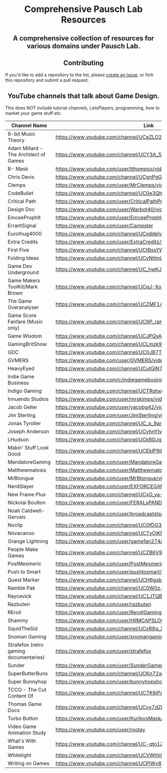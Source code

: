 <!DOCTYPE html>
<html>
<body>
<h1 align="center"> Comprehensive Pausch Lab Resources </h1> 
  
<h2 align="center"> A comprehensive collection of resources for various domains under Pausch Lab. </h2>  
<h2 align="center"> Contributing </h2>  

If you'd like to add a repository to the list, please [create an Issue](https://github.com/ReanSchwarzer1/ComprehensivePauschLabResources/issues), or fork this repository and submit a pull request.


<h2 align="center"> YouTube channels that talk about Game Design. </h2>  
This does NOT include tutorial channels, LetsPlayers, programming, how to market your game stuff etc. 

Channel Name | Link
------------ | -------------
8-bit Music Theory | https://www.youtube.com/channel/UCeZLO2VgbZHeDcongKzzfOw
Adam Millard - The Architect of Games | https://www.youtube.com/channel/UCY3A_5R_m3PXCn5XDhvBBsg
B- Mask | https://www.youtube.com/user/tthompso/videos
Chris Davis |  https://www.youtube.com/channel/UCgnPgGFT3fRVkXKL59iFDzQ
Clemps | https://www.youtube.com/user/MrClemps/videos
CodeBullet | https://www.youtube.com/channel/UC0e3QhIYukixgh5VVpKHH9Q/videos
Critical Path | https://www.youtube.com/user/CriticalPathProject/videos
Design Doc| https://www.youtube.com/user/Warbot40/videos
EmceeProphIt | https://www.youtube.com/user/EmceeProphIt/videos
ErrantSignal | https://www.youtube.com/user/Campster
Eurothug4000 | https://www.youtube.com/channel/UCxddeIv7GdHNcVPZI9JvGXQ
Extra Credits | https://www.youtube.com/user/ExtraCreditz/videos
First Five | https://www.youtube.com/channel/UCtBssYWSCRgz9O42Ok44lNg/videos
Folding Ideas | https://www.youtube.com/channel/UCyNtlmLB73-7gtlBz00XOQQ
Game Dev Underground  | https://www.youtube.com/channel/UC_hwKJdF3KRAy4QIaiCSMgQ/videos
Game Makers ToolKit/Mark Brown | https://www.youtube.com/channel/UCqJ-Xo29CKyLTjn6z2XwYAw
The Game Overanalyser |  https://www.youtube.com/channel/UCZMF14eNxvuReRTceX_mbqQ/videos
Game Score Fanfare (Music only) | https://www.youtube.com/channel/UC8P_raHQ4EoWTSH2GMESMQA/featured
Game Wisdom | https://www.youtube.com/channel/UCJPQyAGAbIcXZXfM01oOPOA
GamingBritShow | https://www.youtube.com/channel/UCLmzk98n_v2doN2Y20S-Zog
GDC | https://www.youtube.com/channel/UC0JB7TSe49lg56u6qH8y_MQ
GVMERS | https://www.youtube.com/user/GVMERS/videos
HeavyEyed | https://www.youtube.com/channel/UCutGiN7c5-CEFwm_ccixR3g
Indie Game Business | https://www.youtube.com/c/indiegamebusiness
Indigo Gaming | https://www.youtube.com/channel/UCTRohxutThBffdcP3H6O0Zg
Innuendo Studios | https://www.youtube.com/user/mrskimps/videos
Jacob Geller | https://www.youtube.com/user/yacobg42/videos
Jim Sterling | https://www.youtube.com/user/JimSterling/videos
Jonas Tyroller | https://www.youtube.com/channel/UC_p_9arduPuxM8DHTGIuSOg
Joseph Anderson | https://www.youtube.com/channel/UCyhnYIvIKK_--PiJXCMKxQQ
LHudson | https://www.youtube.com/channel/UCkBDJgKqpyRrxrzwSwFyp3A
Makin' Stuff Look Good | https://www.youtube.com/channel/UCEklP9iLcpExB8vp_fWQseg
MandaloreGaming | https://www.youtube.com/user/MandaloreGaming/videos
Matthewmatosis | https://www.youtube.com/user/Matthewmatosis
MrBtongue | https://www.youtube.com/user/MrBtongue/videos
NerdSlayer | https://www.youtube.com/user/EXFORCEGAMER/videos
New Frame Plus | https://www.youtube.com/channel/UCxO_ya-RmAXCXJCU54AxYFw
Nickolai Boulton | https://www.youtube.com/user/FERALxPANDA/videos
Noah Caldwell-Gervais | https://www.youtube.com/user/broadcaststsatic/videos
Noclip | https://www.youtube.com/channel/UC0fDG3byEcMtbOqPMymDNbw
Novacanoo | https://www.youtube.com/channel/UC7vOjKF8-TGVimB572cMuDA/videos
Orange Lightning | https://www.youtube.com/user/gamefan274/videos
People Make Games | https://www.youtube.com/channel/UCZB6V9fUov0Mx_us3MWWILg
PostMesmeric | https://www.youtube.com/user/PostMesmeric
Push to Smart | https://www.youtube.com/user/pushtosmart/videos
Quest Marker | https://www.youtube.com/channel/UCH6gsbnwEM76Jn-HrBI6Syg
Ramble Pak | https://www.youtube.com/channel/UC0W0z-g9Ryjccji85xipT5A
Raycevick | https://www.youtube.com/channel/UC1JTQBa5QxZCpXrFSkMxmPw/videos
Razbuten | https://www.youtube.com/user/razbuten
REroll | https://www.youtube.com/user/RerollGaming/videos
Shammy | https://www.youtube.com/user/HIIMCAPSLOCK/featured
SquidTheSid | https://www.youtube.com/channel/UCxR8q_XMkrrSc-DkHVtghIw/videos
Snoman Gaming | https://www.youtube.com/user/snomangaming
Strafefox (retro gaming documentaries) | https://www.youtube.com/user/strafefox
Sunder | https://www.youtube.com/user/SunderGamer
SuperButterBuns | https://www.youtube.com/channel/UCKn72wsF89-DxlA1jlq_fUA/videos
Super Bunnyhop | https://www.youtube.com/user/bunnyhopshow
TCCO - The Cut Content Of | https://www.youtube.com/channel/UC7K6iPaTx-UymxDC3kx10YQ
Thomas Game Docs | https://www.youtube.com/channel/UCyy7dZhgfeMMctSoo3wDXlQ/videos
Turbo Button | https://www.youtube.com/user/KuribosMask/videos
Video Game Animation Study | https://www.youtube.com/user/rootay
What's With Games | https://www.youtube.com/channel/UC-qto1ZFcRtvuL_PUIiC3Qg/videos
Whitelight | https://www.youtube.com/channel/UCVWhVAZwCdQsPZL-mDLcxPQ
Writing on Games | https://www.youtube.com/channel/UCPlWv88ZRMxCcK3BGjrX7ew

